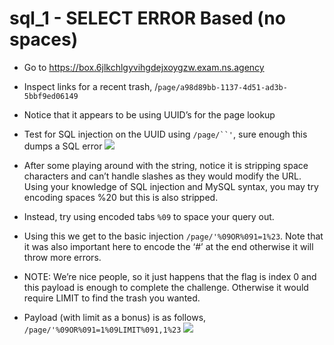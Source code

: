 # sql_1 - SELECT ERROR Based (no spaces)
- Go to https://box.6jlkchlgyvihgdejxoygzw.exam.ns.agency
- Inspect links for a recent trash, /`page/a98d89bb-1137-4d51-ad3b-5bbf9ed06149`
- Notice that it appears to be using UUID’s for the page lookup
- Test for SQL injection on the UUID using `/page/``'`, sure enough this dumps a SQL error
![](https://d2mxuefqeaa7sj.cloudfront.net/s_D1CF04A7F2975FBE28B89C00E052CDE16A28AD0D6622A39C029738E493BE6857_1528347591631_Screenshot+2018-06-06+21.59.20.png)

- After some playing around with the string, notice it is stripping space characters and can’t handle slashes as they would modify the URL. Using your knowledge of SQL injection and MySQL syntax, you may try encoding spaces %20 but this is also stripped.
- Instead, try using encoded tabs `%09` to space your query out. 
- Using this we get to the basic injection `/page/'%09OR%091=1%23`. Note that it was also important here to encode the ‘#’ at the end otherwise it will throw more errors. 
- NOTE: We’re nice people, so it just happens that the flag is index 0 and this payload is enough to complete the challenge. Otherwise it would require LIMIT to find the trash you wanted.
- Payload (with limit as a bonus) is as follows, `/page/'%09OR%091=1%09LIMIT%091,1%23`
![](https://d2mxuefqeaa7sj.cloudfront.net/s_D1CF04A7F2975FBE28B89C00E052CDE16A28AD0D6622A39C029738E493BE6857_1528351492976_Screenshot+2018-06-06+23.04.40.png)

